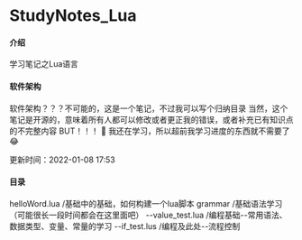 # StudyNotes_Lua

#### 介绍
学习笔记之Lua语言

#### 软件架构
软件架构？？？不可能的，这是一个笔记，不过我可以写个归纳目录
当然，这个笔记是开源的，意味着所有人都可以修改或者更正我的错误，或者补充已有知识点的不完整内容
BUT！！！ :new_moon_with_face: 
我还在学习，所以超前我学习进度的东西就不需要了 :joy: 

更新时间：2022-01-08 17:53
#### 目录
helloWord.lua    /基础中的基础，如何构建一个lua脚本
grammar          /基础语法学习（可能很长一段时间都会在这里面吧）
--value_test.lua       /编程基础--常用语法、数据类型、变量、常量的学习
--if_test.lus          /编程及此处--流程控制


